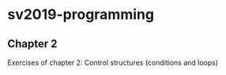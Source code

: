 # sv2019-programming

## Chapter 2

Exercises of chapter 2: Control structures (conditions and loops)
